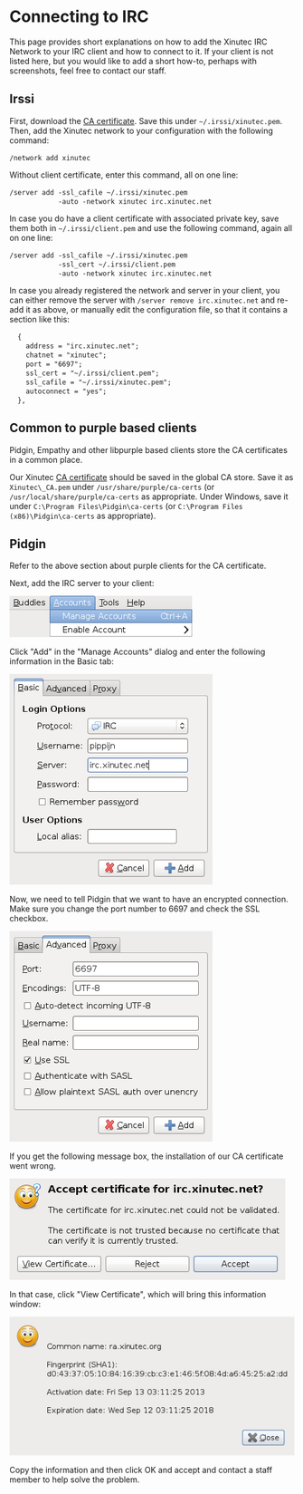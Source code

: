 Connecting to IRC
=================

This page provides short explanations on how to add the Xinutec IRC Network to
your IRC client and how to connect to it. If your client is not listed here,
but you would like to add a short how-to, perhaps with screenshots, feel free
to contact our staff.

Irssi
-----

First, download the [CA certificate](ca.crt). Save this under
`~/.irssi/xinutec.pem`. Then, add the Xinutec network to your configuration
with the following command:

```
/network add xinutec
```

Without client certificate, enter this command, all on one line:

```
/server add -ssl_cafile ~/.irssi/xinutec.pem
            -auto -network xinutec irc.xinutec.net
```

In case you do have a client certificate with associated private key, save
them both in `~/.irssi/client.pem` and use the following command, again all on
one line:

```
/server add -ssl_cafile ~/.irssi/xinutec.pem
            -ssl_cert ~/.irssi/client.pem
            -auto -network xinutec irc.xinutec.net
```

In case you already registered the network and server in your client, you can
either remove the server with `/server remove irc.xinutec.net` and re-add it
as above, or manually edit the configuration file, so that it contains a
section like this:

```
  {
    address = "irc.xinutec.net";
    chatnet = "xinutec";
    port = "6697";
    ssl_cert = "~/.irssi/client.pem";
    ssl_cafile = "~/.irssi/xinutec.pem";
    autoconnect = "yes";
  },
```

Common to purple based clients
------------------------------

Pidgin, Empathy and other libpurple based clients store the CA certificates in
a common place.

Our Xinutec [CA certificate](ca.crt) should be saved in the global CA store.
Save it as `Xinutec\_CA.pem` under `/usr/share/purple/ca-certs` (or
`/usr/local/share/purple/ca-certs` as appropriate. Under Windows, save it
under `C:\Program Files\Pidgin\ca-certs` (or `C:\Program Files
(x86)\Pidgin\ca-certs` as appropriate).

Pidgin
------

Refer to the above section about purple clients for the CA certificate.

Next, add the IRC server to your client:

![Manage Accounts](pidgin/step1.png)

Click "Add" in the "Manage Accounts" dialog and enter the following
information in the Basic tab:

![Add Account](pidgin/step2.png)

Now, we need to tell Pidgin that we want to have an encrypted connection. Make
sure you change the port number to 6697 and check the SSL checkbox.

![SSL Settings](pidgin/step3.png)

If you get the following message box, the installation of our CA certificate
went wrong.

![Invalid Certificate](pidgin/step4.png)

In that case, click "View Certificate", which will bring this information
window:

![Invalid Certificate](pidgin/step5.png)

Copy the information and then click OK and accept and contact a staff member
to help solve the problem.
